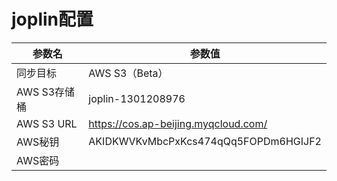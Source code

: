 # joplin配置
|参数名|参数值|
| ----- | ----- |
|同步目标|AWS S3（Beta）|
|AWS S3存储桶|joplin-1301208976|
|AWS S3 URL|https://cos.ap-beijing.myqcloud.com/|
|AWS秘钥|AKIDKWVKvMbcPxKcs474qQq5FOPDm6HGIJF2|
|AWS密码| |

